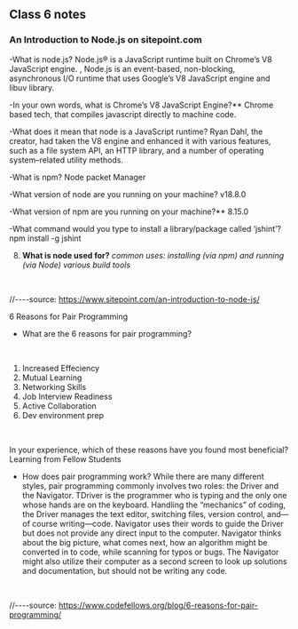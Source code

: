 ## Class 6 notes

### An Introduction to Node.js on sitepoint.com

-What is node.js?
Node.js® is a JavaScript runtime built on Chrome’s V8 JavaScript engine. , Node.js is an event-based, non-blocking, asynchronous I/O runtime that uses Google’s V8 JavaScript engine and libuv library.
<br>

-In your own words, what is Chrome’s V8 JavaScript Engine?**
Chrome based tech, that compiles javascript directly to machine code.
<br>

-What does it mean that node is a JavaScript runtime?
Ryan Dahl, the creator, had taken the V8 engine and enhanced it with various features, such as a file system API, an HTTP library, and a number of operating system–related utility methods.
<br>

-What is npm?
Node packet Manager
<br>


-What version of node are you running on your machine?
v18.8.0
<br>


-What version of npm are you running on your machine?**
8.15.0
<br>


-What command would you type to install a library/package called ‘jshint’?
npm install -g jshint
<br>

8. **What is node used for?**
*common uses: installing (via npm) and running (via Node) various build tools*
<br>

//----source: https://www.sitepoint.com/an-introduction-to-node-js/

6 Reasons for Pair Programming

- What are the 6 reasons for pair programming?
<br>
      <ol>
        <li>Increased Effeciency</li>
        <li>Mutual Learning</li>
        <li>Networking Skills</li>
        <li>Job Interview Readiness</li>
        <li>Active Collaboration</li>
        <li>Dev environment prep</li>
      </ol>
<br>


In your experience, which of these reasons have you found most beneficial?
Learning from Fellow Students
<br>


- How does pair programming work?
While there are many different styles, pair programming commonly involves two roles: the Driver and the Navigator.
TDriver is the programmer who is typing and the only one whose hands are on the keyboard. Handling the “mechanics” of coding, the Driver manages the text editor, switching files, version control, and—of course writing—code.
Navigator uses their words to guide the Driver but does not provide any direct input to the computer.
Navigator thinks about the big picture, what comes next, how an algorithm might be converted in to code, while scanning for typos or bugs.
The Navigator might also utilize their computer as a second screen to look up solutions and documentation, but should not be writing any code.
<br>

//----source: https://www.codefellows.org/blog/6-reasons-for-pair-programming/